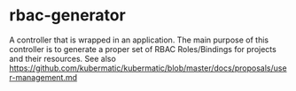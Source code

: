 # rbac-generator

A controller that is wrapped in an application. The main purpose of this controller is to generate a proper set of RBAC Roles/Bindings for projects and their resources.
See also https://github.com/kubermatic/kubermatic/blob/master/docs/proposals/user-management.md

